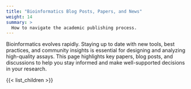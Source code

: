 ```yaml
---
title: "Bioinformatics Blog Posts, Papers, and News"
weight: 14
summary: >
  How to navigate the academic publishing process.
---
```


Bioinformatics evolves rapidly. Staying up to date with new tools, best practices, and community insights is essential for designing and analyzing high-quality assays. This page highlights key papers, blog posts, and discussions to help you stay informed and make well-supported decisions in your research.

{{< list_children >}}